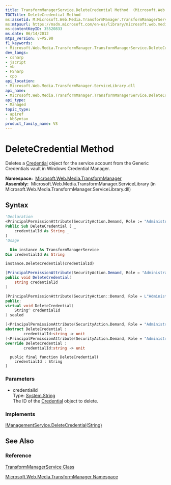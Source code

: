 ```yaml
---
title: TransformManagerService.DeleteCredential Method  (Microsoft.Web.Media.TransformManager)
TOCTitle: DeleteCredential Method
ms:assetid: M:Microsoft.Web.Media.TransformManager.TransformManagerService.DeleteCredential(System.String)
ms:mtpsurl: https://msdn.microsoft.com/en-us/library/microsoft.web.media.transformmanager.transformmanagerservice.deletecredential(v=VS.90)
ms:contentKeyID: 35520833
ms.date: 06/14/2012
mtps_version: v=VS.90
f1_keywords:
- Microsoft.Web.Media.TransformManager.TransformManagerService.DeleteCredential
dev_langs:
- csharp
- jscript
- vb
- FSharp
- cpp
api_location:
- Microsoft.Web.Media.TransformManager.ServiceLibrary.dll
api_name:
- Microsoft.Web.Media.TransformManager.TransformManagerService.DeleteCredential
api_type:
- Managed
topic_type:
- apiref
- kbSyntax
product_family_name: VS
---
```


# DeleteCredential Method

Deletes a [Credential](credential-class-microsoft-web-media-transformmanager.md) object for the service account from the Generic Credentials vault in Windows Credential Manager.

**Namespace:**  [Microsoft.Web.Media.TransformManager](microsoft-web-media-transformmanager-namespace.md)  
**Assembly:**  Microsoft.Web.Media.TransformManager.ServiceLibrary (in Microsoft.Web.Media.TransformManager.ServiceLibrary.dll)

## Syntax

```vb
'Declaration
<PrincipalPermissionAttribute(SecurityAction.Demand, Role := "Administrators")> _
Public Sub DeleteCredential ( _
    credentialId As String _
)
'Usage

  Dim instance As TransformManagerService
Dim credentialId As String

instance.DeleteCredential(credentialId)
```

```csharp
[PrincipalPermissionAttribute(SecurityAction.Demand, Role = "Administrators")]
public void DeleteCredential(
    string credentialId
)
```

```cpp
[PrincipalPermissionAttribute(SecurityAction::Demand, Role = L"Administrators")]
public:
virtual void DeleteCredential(
    String^ credentialId
) sealed
```

``` fsharp
[<PrincipalPermissionAttribute(SecurityAction.Demand, Role = "Administrators")>]
abstract DeleteCredential : 
        credentialId:string -> unit 
[<PrincipalPermissionAttribute(SecurityAction.Demand, Role = "Administrators")>]
override DeleteCredential : 
        credentialId:string -> unit 
```

```jscript
  public final function DeleteCredential(
    credentialId : String
)
```

### Parameters

  - credentialId  
    Type: [System.String](https://msdn.microsoft.com/library/s1wwdcbf)  
    The ID of the [Credential](credential-class-microsoft-web-media-transformmanager.md) object to delete.  

### Implements

[IManagementService.DeleteCredential(String)](imanagementservice-deletecredential-method-microsoft-web-media-transformmanager.md)  

## See Also

### Reference

[TransformManagerService Class](transformmanagerservice-class-microsoft-web-media-transformmanager.md)

[Microsoft.Web.Media.TransformManager Namespace](microsoft-web-media-transformmanager-namespace.md)

